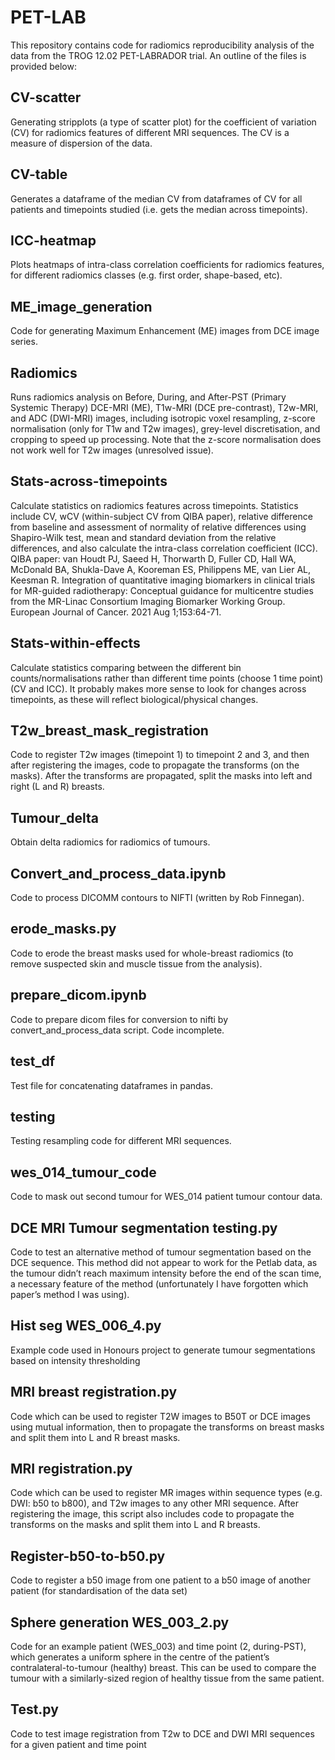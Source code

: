 # PET-LAB
This repository contains code for radiomics reproducibility analysis of the data from the TROG 12.02 PET-LABRADOR trial. An outline of the files is provided below:

## CV-scatter
Generating stripplots (a type of scatter plot) for the coefficient of variation (CV) for radiomics features of different MRI sequences. The CV is a measure of dispersion of the data.
## CV-table
Generates a dataframe of the median CV from dataframes of CV for all patients and timepoints studied (i.e. gets the median across timepoints).
## ICC-heatmap
Plots heatmaps of intra-class correlation coefficients for radiomics features, for different radiomics classes (e.g. first order, shape-based, etc).
## ME_image_generation
Code for generating Maximum Enhancement (ME) images from DCE image series.
## Radiomics
Runs radiomics analysis on Before, During, and After-PST (Primary Systemic Therapy) DCE-MRI (ME), T1w-MRI (DCE pre-contrast), T2w-MRI, and ADC (DWI-MRI) images, including isotropic voxel resampling, z-score normalisation (only for T1w and T2w images), grey-level discretisation, and cropping to speed up processing. Note that the z-score normalisation does not work well for T2w images (unresolved issue).
## Stats-across-timepoints
Calculate statistics on radiomics features across timepoints. Statistics include CV, wCV (within-subject CV from QIBA paper), relative difference from baseline and assessment of normality of relative differences using Shapiro-Wilk test, mean and standard deviation from the relative differences, and also calculate the intra-class correlation coefficient (ICC).
QIBA paper: van Houdt PJ, Saeed H, Thorwarth D, Fuller CD, Hall WA, McDonald BA, Shukla-Dave A, Kooreman ES, Philippens ME, van Lier AL, Keesman R. Integration of quantitative imaging biomarkers in clinical trials for MR-guided radiotherapy: Conceptual guidance for multicentre studies from the MR-Linac Consortium Imaging Biomarker Working Group. European Journal of Cancer. 2021 Aug 1;153:64-71.
## Stats-within-effects
Calculate statistics comparing between the different bin counts/normalisations rather than different time points (choose 1 time point) (CV and ICC). It probably makes more sense to look for changes across timepoints, as these will reflect biological/physical changes.
## T2w_breast_mask_registration
Code to register T2w images (timepoint 1) to timepoint 2 and 3, and then after registering the images, code to propagate the transforms (on the masks). After the transforms are propagated, split the masks into left and right (L and R) breasts.
## Tumour_delta
Obtain delta radiomics for radiomics of tumours.
## Convert_and_process_data.ipynb
Code to process DICOMM contours to NIFTI (written by Rob Finnegan).
## erode_masks.py
Code to erode the breast masks used for whole-breast radiomics (to remove suspected skin and muscle tissue from the analysis).
## prepare_dicom.ipynb
Code to prepare dicom files for conversion to nifti by convert_and_process_data script. Code incomplete.
## test_df
Test file for concatenating dataframes in pandas.
## testing
Testing resampling code for different MRI sequences.
## wes_014_tumour_code
Code to mask out second tumour for WES_014 patient tumour contour data.
## DCE MRI Tumour segmentation testing.py 
Code to test an alternative method of tumour segmentation based on the DCE sequence. This method did not appear to work for the Petlab data, as the tumour didn’t reach maximum intensity before the end of the scan time, a necessary feature of the method (unfortunately I have forgotten which paper’s method I was using).
## Hist seg WES_006_4.py 
Example code used in Honours project to generate tumour segmentations based on intensity thresholding
## MRI breast registration.py 
Code which can be used to register T2W images to B50T or DCE images using mutual information, then to propagate the transforms on breast masks and split them into L and R breast masks.
## MRI registration.py 
Code which can be used to register MR images within sequence types (e.g. DWI: b50 to b800), and T2w images to any other MRI sequence. After registering the image, this script also includes code to propagate the transforms on the masks and split them into L and R breasts.
## Register-b50-to-b50.py 
Code to register a b50 image from one patient to a b50 image of another patient (for standardisation of the data set)
## Sphere generation WES_003_2.py 
Code for an example patient (WES_003) and time point (2, during-PST), which generates a uniform sphere in the centre of the patient’s contralateral-to-tumour (healthy) breast. This can be used to compare the tumour with a similarly-sized region of healthy tissue from the same patient.
## Test.py 
Code to test image registration from T2w to DCE and DWI MRI sequences for a given patient and time point
